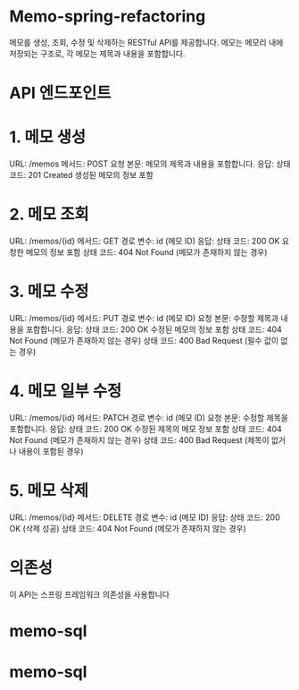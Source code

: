 # Memo-spring-refactoring

메모를 생성, 조회, 수정 및 삭제하는 RESTful API를 제공합니다. 메모는 메모리 내에 저장되는 구조로, 각 메모는 제목과 내용을 포함합니다.

# API 엔드포인트
# 1. 메모 생성
URL: /memos
메서드: POST
요청 본문: 메모의 제목과 내용을 포함합니다.
응답:
상태 코드: 201 Created
생성된 메모의 정보 포함
# 2. 메모 조회
URL: /memos/{id}
메서드: GET
경로 변수: id (메모 ID)
응답:
상태 코드: 200 OK
요청한 메모의 정보 포함
상태 코드: 404 Not Found (메모가 존재하지 않는 경우)
# 3. 메모 수정
URL: /memos/{id}
메서드: PUT
경로 변수: id (메모 ID)
요청 본문: 수정할 제목과 내용을 포함합니다.
응답:
상태 코드: 200 OK
수정된 메모의 정보 포함
상태 코드: 404 Not Found (메모가 존재하지 않는 경우)
상태 코드: 400 Bad Request (필수 값이 없는 경우)
# 4. 메모 일부 수정
URL: /memos/{id}
메서드: PATCH
경로 변수: id (메모 ID)
요청 본문: 수정할 제목을 포함합니다.
응답:
상태 코드: 200 OK
수정된 제목의 메모 정보 포함
상태 코드: 404 Not Found (메모가 존재하지 않는 경우)
상태 코드: 400 Bad Request (제목이 없거나 내용이 포함된 경우)
# 5. 메모 삭제
URL: /memos/{id}
메서드: DELETE
경로 변수: id (메모 ID)
응답:
상태 코드: 200 OK (삭제 성공)
상태 코드: 404 Not Found (메모가 존재하지 않는 경우)

#   의존성
이 API는 스프링 프레임워크 의존성을 사용합니다
# memo-sql
# memo-sql
